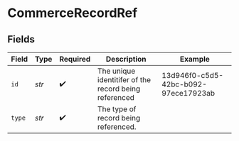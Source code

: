 # CommerceRecordRef


## Fields

| Field                                                 | Type                                                  | Required                                              | Description                                           | Example                                               |
| ----------------------------------------------------- | ----------------------------------------------------- | ----------------------------------------------------- | ----------------------------------------------------- | ----------------------------------------------------- |
| `id`                                                  | *str*                                                 | :heavy_check_mark:                                    | The unique identitifer of the record being referenced | 13d946f0-c5d5-42bc-b092-97ece17923ab                  |
| `type`                                                | *str*                                                 | :heavy_check_mark:                                    | The type of record being referenced.                  |                                                       |